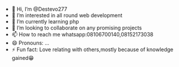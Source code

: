 - 👋 Hi, I’m @Destevo277
- 👀 I’m interested in all round web development
- 🌱 I’m currently learning php
- 💞️ I’m looking to collaborate on any promising projects
- 📫 How to reach me whatsapp:08106700140,08152173038
- 😄 Pronouns: ...
- ⚡ Fun fact: Love relating with others,mostly because of knowledge gained😁

<!---
Destevo277/Destevo277 is a ✨ special ✨ repository because its `README.md` (this file) appears on your GitHub profile.
You can click the Preview link to take a look at your changes.
--->
